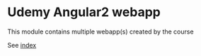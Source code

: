 # Udemy Angular2 webapp

This module contains multiple webapp(s) created by the course

See [index](docs/index.md)
